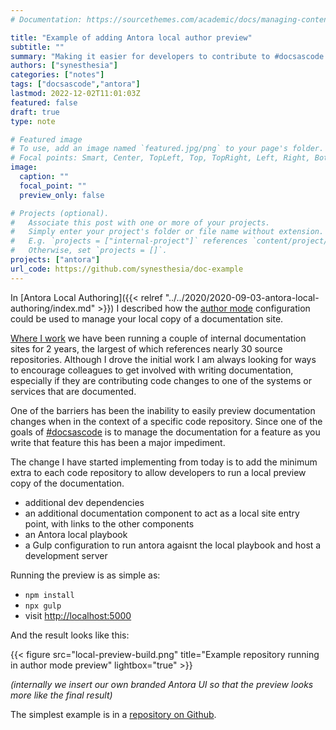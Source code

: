 ```yaml
---
# Documentation: https://sourcethemes.com/academic/docs/managing-content/

title: "Example of adding Antora local author preview"
subtitle: ""
summary: "Making it easier for developers to contribute to #docsascode by adding Antora local preview tools to code repos"
authors: ["synesthesia"]
categories: ["notes"]
tags: ["docsascode","antora"]
lastmod: 2022-12-02T11:01:03Z
featured: false
draft: true
type: note

# Featured image
# To use, add an image named `featured.jpg/png` to your page's folder.
# Focal points: Smart, Center, TopLeft, Top, TopRight, Left, Right, BottomLeft, Bottom, BottomRight.
image:
  caption: ""
  focal_point: ""
  preview_only: false

# Projects (optional).
#   Associate this post with one or more of your projects.
#   Simply enter your project's folder or file name without extension.
#   E.g. `projects = ["internal-project"]` references `content/project/deep-learning/index.md`.
#   Otherwise, set `projects = []`.
projects: ["antora"]
url_code: https://github.com/synesthesia/doc-example
---
```

In [Antora Local Authoring]({{< relref "../../2020/2020-09-03-antora-local-authoring/index.md" >}}) I described how the [author mode](https://docs.antora.org/antora/latest/playbook/author-mode/) configuration could be used to manage your local copy of a documentation site.

[Where I work](/#section-experience) we have been running a couple of internal documentation sites for 2 years, the largest of which references nearly 30 source repositories. Although I drove the initial work I am always looking for ways to encourage colleagues to get involved with writing documentation, especially if they are contributing code changes to one of the systems or services that are documented.

One of the barriers has been the inability to easily preview documentation changes when in the context of a specific code repository. Since one of the goals of [#docsascode](/tag/docsascode/) is to manage the documentation for a feature as you write that feature this has been a major impediment.

The change I have started implementing from today is to add the minimum extra to each code repository to allow developers to run a local preview copy of the documentation.

- additional dev dependencies
- an additional documentation component to act as a local site entry point, with links to the other components
- an Antora local playbook
- a Gulp configuration to run antora agaisnt the local playbook and host a development server

Running the preview is as simple as:

- `npm install`
- `npx gulp`
- visit [http://localhost:5000](http://localhost:5000)

And the result looks like this:

{{< figure src="local-preview-build.png" title="Example repository running in author mode preview" lightbox="true" >}}

*(internally we insert our own branded Antora UI so that the preview looks more like the final result)*

The simplest example is in a [repository on Github](https://github.com/synesthesia/doc-example).
